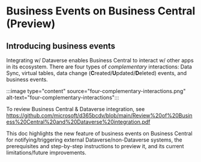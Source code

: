 # Business Events on Business Central (Preview)

## Introducing business events
Integrating w/ Dataverse enables Business Central to interact w/ other apps in its ecosystem.  There are four types of *complementary* interactions: Data Sync, virtual tables, data change (**C**reated/**U**pdated/**D**eleted) events, and business events.

:::image type="content" source="four-complementary-interactions.png" alt-text="four-complementary-interactions":::

To review Business Central & Dataverse integration, see https://github.com/microsoft/d365bcdv/blob/main/Review%20of%20Business%20Central%20and%20Dataverse%20integration.pdf

This doc highlights the new feature of business events on Business Central for notifying/triggering external Dataverse/non-Dataverse systems, the prerequisites and step-by-step instructions to preview it, and its current limitations/future improvements.
